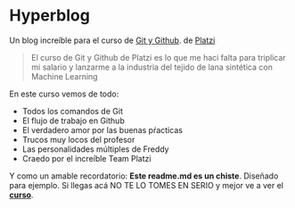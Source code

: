 # Hyperblog
Un blog increíble para el curso de [Git y Github](https://platzi.com/clases/git-github/ "curso de Git y Github"). de [Platzi](https://platzi.com/ "Platzi")
> El curso de Git y Github de Platzi es lo que me haci falta para triplicar mi salario y lanzarme a la industria del tejido de lana sintética con Machine Learning

En este curso vemos de todo:
* Todos los comandos de Git
* El flujo de trabajo en Github
* El verdadero amor por las buenas pŕacticas
* Trucos muy locos del profesor
* Las personalidades múltiples de Freddy
* Craedo por el increíble Team Platzi


Y como un amable recordatorio: **Este readme.md es un chiste**. Diseñado para ejemplo. Si llegas acá NO TE LO TOMES EN SERIO y mejor ve a ver el [**curso**](https://platzi.com/clases/git-github/ "curso de Git y Github").